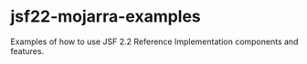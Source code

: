 # jsf22-mojarra-examples
Examples of how to use JSF 2.2 Reference Implementation components and features.
